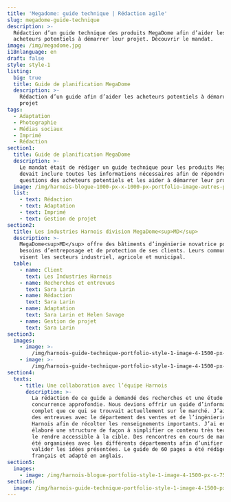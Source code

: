 ```yaml
---
title: 'Megadome: guide technique | Rédaction agile'
slug: megadome-guide-technique
description: >-
  Rédaction d’un guide technique des produits MegaDome afin d’aider les
  acheteurs potentiels à démarrer leur projet. Découvrir le mandat.
image: /img/megadome.jpg
i18nlanguage: en
draft: false
style: style-1
listing:
  big: true
  title: Guide de planification MegaDome
  description: >-
    Rédaction d’un guide afin d’aider les acheteurs potentiels à démarrer leur
    projet
tags:
  - Adaptation
  - Photographie
  - Médias sociaux
  - Imprimé
  - Rédaction
section1:
  title: Guide de planification MegaDome
  description: >-
    Le mandat était de rédiger un guide technique pour les produits MegaDome. Il
    devait inclure toutes les informations nécessaires afin de répondre aux
    questions des acheteurs potentiels et les aider à démarrer leur projet. 
  image: /img/harnois-blogue-1000-px-x-1000-px-portfolio-image-autres-projets.jpg
  list:
    - text: Rédaction
    - text: Adaptation
    - text: Imprimé
    - text: Gestion de projet
section2:
  title: Les industries Harnois division MegaDome<sup>MD</sup>
  description: >-
    MegaDome<sup>MD</sup> offre des bâtiments d’ingénierie novatrice pour les
    besoins d’entreposage et de protection de ses clients. Leurs communications
    visent les secteurs industriel, agricole et municipal.
  table:
    - name: Client
      text: Les Industries Harnois
    - name: Recherches et entrevues
      text: Sara Larin
    - name: Rédaction
      text: Sara Larin
    - name: Adaptation
      text: Sara Larin et Helen Savage
    - name: Gestion de projet
      text: Sara Larin
section3:
  images:
    - image: >-
        /img/harnois-guide-technique-portfolio-style-1-image-4-1500-px-x-750-px1.png
    - image: >-
        /img/harnois-guide-technique-portfolio-style-1-image-4-1500-px-x-750-px2.png
section4:
  texts:
    - title: Une collaboration avec l’équipe Harnois
      description: >-
        La rédaction de ce guide a demandé des recherches et une étude de la
        concurrence approfondie. Nous devions offrir un guide d’information plus
        complet que ce qui se trouvait actuellement sur le marché. J’ai organisé
        des entrevues avec le département des ventes et de l’ingénierie chez
        Harnois afin de récolter les renseignements importants. J’ai ensuite
        élaboré une structure de façon à simplifier ce contenu très technique et
        le rendre accessible à la cible. Des rencontres en cours de mandat ont
        été organisées avec les différents départements afin d’unifier et
        valider les idées présentées. Le guide de 60 pages a été rédigé en
        français et adapté en anglais. 
section5:
  images:
    - image: /img/harnois-blogue-portfolio-style-1-image-4-1500-px-x-750-px.jpg
section6:
  image: /img/harnois-guide-technique-portfolio-style-1-image-4-1500-px-x-750-px1.png
---
```


